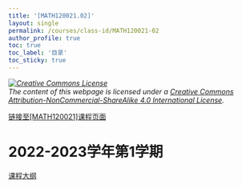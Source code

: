 ```yaml
---
title: '[MATH120021.02]'
layout: single
permalink: /courses/class-id/MATH120021-02
author_profile: true
toc: true
toc_label: '目录'
toc_sticky: true
---
```


<div class='notice--warning'>
	<p><i><a rel='license' href='http://creativecommons.org/licenses/by-nc-sa/4.0/'><img alt='Creative Commons License' style='border-width:0' src='https://i.creativecommons.org/l/by-nc-sa/4.0/88x31.png' /></a><br /> The content of this webpage is licensed under a <a rel='license' href='http://creativecommons.org/licenses/by-nc-sa/4.0/'>Creative Commons Attribution-NonCommercial-ShareAlike 4.0 International License</a>.</i></p>
</div>

<a href='https://fdu-math.github.io/courses/MATH120021'>链接至[MATH120021]课程页面<a>

# 2022-2023学年第1学期

<a href='https://fdu-math.github.io/courses/syllabus/MATH120021.02-2022-2023-1 (Encrypted).pdf'>课程大纲</a>